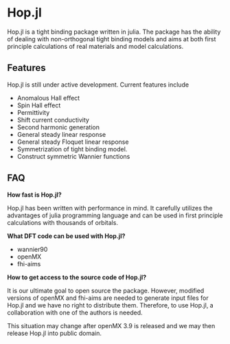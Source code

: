# Hop.jl

Hop.jl is a tight binding package written in julia. The package has the ability of dealing with non-orthogonal tight binding models and aims at both first principle calculations of real materials and model calculations.

## Features

Hop.jl is still under active development. Current features include
 - Anomalous Hall effect
 - Spin Hall effect
 - Permittivity
 - Shift current conductivity
 - Second harmonic generation
 - General steady linear response
 - General steady Floquet linear response
 - Symmetrization of tight binding model.
 - Construct symmetric Wannier functions

## FAQ
**How fast is Hop.jl?**

Hop.jl has been written with performance in mind. It carefully utilizes the advantages of julia programming language and can be used in first principle calculations with thousands of orbitals.

**What DFT code can be used with Hop.jl?**
 - wannier90
 - openMX
 - fhi-aims

**How to get access to the source code of Hop.jl?**

It is our ultimate goal to open source the package. However, modified versions of openMX and fhi-aims are needed to generate input files for Hop.jl and we have no right to distribute them. Therefore, to use Hop.jl, a collaboration with one of the authors is needed.

This situation may change after openMX 3.9 is released and we may then release Hop.jl into public domain.
